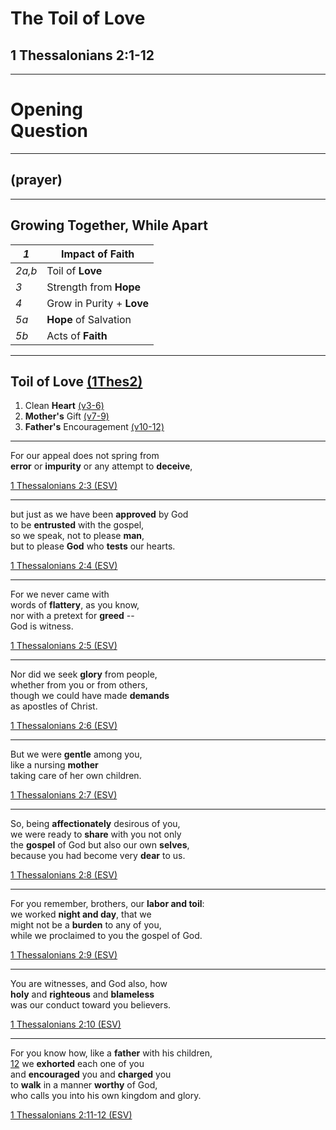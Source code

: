 <!-- .slide: <%= bg("unsplash-Jztmx9yqjBw-stars.jpg") %> id="title" -->
# The Toil of Love
## 1 Thessalonians 2:1-12

---
<!-- .slide: data-background="white" -->
# Opening <br> **Question**
<!-- .element: class="r-fit-text" -->

---
## (prayer)

---
<!-- .slide: <%= bg("unsplash-tcPUbu8H2c0-flowers.jpg") %> class="outline" -->
## Growing Together, While Apart
<!-- .element: class="r-fit-text" -->

| *1* | Impact of **Faith** | 
|---|---|
| *2a,b* | Toil of **Love** |
| *3* | Strength from **Hope** |
| *4* | Grow in Purity + **Love** |
| *5a* | **Hope** of Salvation |
| *5b* | Acts of **Faith** |

<!-- .element: class="r-fit-text" -->

---
<!-- .slide: <%= bg("unsplash-Jztmx9yqjBw-stars.jpg") %> class="outline" id="outline" -->
## Toil of Love [(1Thes2)](# "ref")
1. Clean **Heart** [(v3-6)](# "ref")
1. **Mother's** Gift [(v7-9)](# "ref")
1. **Father's** Encouragement  [(v10-12)](# "ref")

---
For our appeal does not spring from <br>
**error** or **impurity** or any attempt to **deceive**, 

[1 Thessalonians 2:3 (ESV)](# "ref")

---
but just as we have been **approved** by God <br>
to be **entrusted** with the gospel, <br>
so we speak, not to please **man**, <br>
but to please **God** who **tests** our hearts. 

[1 Thessalonians 2:4 (ESV)](# "ref")

---
For we never came with <br>
words of **flattery**, as you know, <br>
nor with a pretext for **greed** --<br>
God is witness. 

[1 Thessalonians 2:5 (ESV)](# "ref")

---
Nor did we seek **glory** from people, <br>
whether from you or from others, <br>
though we could have made **demands** <br>
as apostles of Christ. 

[1 Thessalonians 2:6 (ESV)](# "ref")

---
But we were **gentle** among you, <br>
like a nursing **mother** <br>
taking care of her own children. 

[1 Thessalonians 2:7 (ESV)](# "ref")

---
So, being **affectionately** desirous of you, <br>
we were ready to **share** with you not only <br>
the **gospel** of God but also our own **selves**, <br>
because you had become very **dear** to us.

[1 Thessalonians 2:8 (ESV)](# "ref")

---
For you remember, brothers, our **labor and toil**: <br>
we worked **night and day**, that we <br>
might not be a **burden** to any of you, <br>
while we proclaimed to you the gospel of God. 

[1 Thessalonians 2:9 (ESV)](# "ref")

---
You are witnesses, and God also, how <br>
**holy** and **righteous** and **blameless** <br>
was our conduct toward you believers. 

[1 Thessalonians 2:10 (ESV)](# "ref")

---
For you know how, like a **father** with his children, <br>
[12](# "ref")
we **exhorted** each one of you <br>
and **encouraged** you and **charged** you <br>
to **walk** in a manner **worthy** of God, <br>
who calls you into his own kingdom and glory.

[1 Thessalonians 2:11-12 (ESV)](# "ref")

